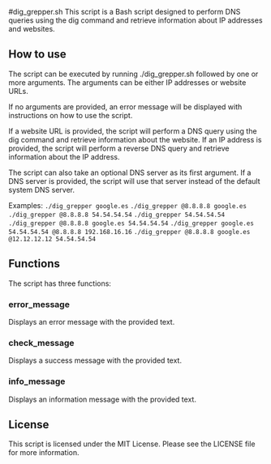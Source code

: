 #dig_grepper.sh
This script is a Bash script designed to perform DNS queries using the dig command and retrieve information about IP addresses and websites.

## How to use
The script can be executed by running ./dig_grepper.sh followed by one or more arguments. The arguments can be either IP addresses or website URLs.

If no arguments are provided, an error message will be displayed with instructions on how to use the script.

If a website URL is provided, the script will perform a DNS query using the dig command and retrieve information about the website. If an IP address is provided, the script will perform a reverse DNS query and retrieve information about the IP address.

The script can also take an optional DNS server as its first argument. If a DNS server is provided, the script will use that server instead of the default system DNS server.

Examples:
`./dig_grepper google.es`
`./dig_grepper @8.8.8.8 google.es`
`./dig_grepper @8.8.8.8 54.54.54.54`
`./dig_grepper 54.54.54.54`
`./dig_grepper @8.8.8.8 google.es 54.54.54.54`
`./dig_grepper google.es 54.54.54.54 @8.8.8.8 192.168.16.16`
`./dig_grepper @8.8.8.8 google.es @12.12.12.12 54.54.54.54`

## Functions
The script has three functions:

### error_message
Displays an error message with the provided text.

### check_message
Displays a success message with the provided text.

### info_message
Displays an information message with the provided text.

## License
This script is licensed under the MIT License. Please see the LICENSE file for more information.
